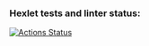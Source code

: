 ### Hexlet tests and linter status:
[![Actions Status](https://github.com/RustSaf/python-project-50/actions/workflows/hexlet-check.yml/badge.svg)](https://github.com/RustSaf/python-project-50/actions)
